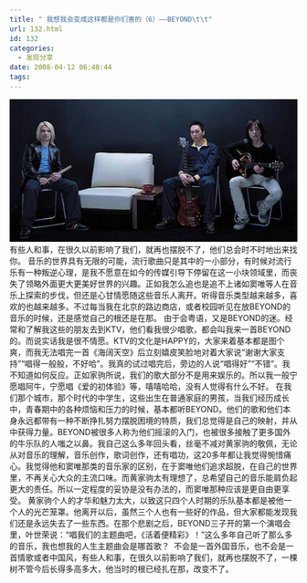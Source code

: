 ```yaml
---
title: " 我想我会变成这样都是你们害的（6）——BEYOND\t\t"
url: 132.html
id: 132
categories:
  - 发现分享
date: 2008-04-12 06:40:44
tags:
---
```


![Beyond](../../images//2008/04/beyond.jpg) 有些人和事，在很久以前影响了我们，就再也摆脱不了，他们总会时不时地出来找你。 音乐的世界具有无限的可能，流行歌曲只是其中的一小部分，有时候对流行乐有一种叛逆心理，是我不愿意在如今的传媒引导下停留在这一小块领域里，而丧失了领略外面更大更美好世界的兴趣。正如我怎么追也是追不上诸如窦唯等人在音乐上探索的步伐，但还是心甘情愿随这些音乐人离开。听得音乐类型越来越多，喜欢的也越来越多。不过每当我在北京的路边商店，或者校园听见在放BEYOND的音乐的时候，还是感觉自己的根还是在那。 由于会粤语，又是BEYOND的迷。经常和了解我这些的朋友去到KTV，他们看我很少唱歌，都会叫我来一首BEYOND的。而说实话我是很不情愿。KTV的文化是HAPPY的，大家来着基本都是图个爽，而我无法唱完一首《海阔天空》后立刻嬉皮笑脸地对着大家说“谢谢大家支持”“唱得一般般，不好哈”。我真的试过唱完后，旁边的人说“唱得好”“不错”。我不知道如何反应。正如家驹所说，我们的歌大部分不是用来娱乐的。所以我一般宁愿唱阿牛，宁愿唱《爱的初体验》等，嘻嘻哈哈，没有人觉得有什么不好。 在我们那个城市，那个时代的中学生，这些出生在普通家庭的男孩，当我们经历成长中，青春期中的各种烦恼和压力的时候，基本都听BEYOND。他们的歌和他们本身永远都带有一种不断挣扎努力摆脱困境的特质，我们总觉得是自己的映射，并从中获得力量。BEYOND被很多人称为他们摇滚的入门，也被很多接触了更多国外的牛乐队的人嗤之以鼻。我自己这么多年回头看，丝毫不减对黄家驹的敬佩，无论从对音乐的理解，音乐创作，歌词创作，还有唱功，这20多年都让我觉得惋惜痛心。我觉得他和窦唯那类的音乐家的区别，在于窦唯他们追求超脱，在自己的世界里，不再关心大众的主流口味。而黄家驹太有理想了，总希望自己的音乐能肩负起更大的责任。所以一定程度的妥协是没有办法的，而窦唯那种应该是更自由更享受。 黄家驹个人的才华和魅力太大，以致这只四个人时期的乐队基本都是被他一个人的光芒笼罩。他离开以后，虽然三个人也有一些好的作品，但大家都能发现我们还是永远失去了一些东西。在那个悲剧之后，BEYOND三子开的第一个演唱会里，叶世荣说：“唱我们的主题曲吧，《活着便精彩》！”这么多年自己听了那么多的音乐，我也想我的人生主题曲会是哪首歌？  不会是一首外国音乐，也不会是一首情歌或者中国风，有些人和事，在很久以前影响了我们，就再也摆脱不了，一棵树不管今后长得多高多大，他当时的根已经扎在那，改变不了。